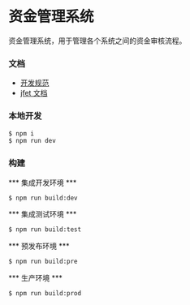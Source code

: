 # 资金管理系统

资金管理系统，用于管理各个系统之间的资金审核流程。

### 文档

- [开发规范](http://doc.fe.jyb.com/book/style-guide/index.html)
- [jfet 文档](http://doc.fe.jyb.com/book/workflow/index.html)

### 本地开发

```bash
$ npm i
$ npm run dev
```

### 构建

*** 集成开发环境 ***

```bash
$ npm run build:dev
```

*** 集成测试环境 ***

```bash
$ npm run build:test
```

*** 预发布环境 ***

```bash
$ npm run build:pre
```

*** 生产环境 ***

```bash
$ npm run build:prod
```
